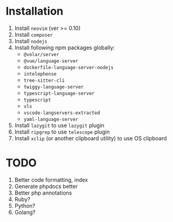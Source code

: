 # Installation

1. Install `neovim` (ver >= 0.10)
2. Install `composer`
3. Install `nodejs`
4. Install following npm packages globally:
    - `@volar/server`
    - `@vue/language-server`
    - `dockerfile-language-server-nodejs`
    - `intelephense`
    - `tree-sitter-cli`
    - `twiggy-language-server`
    - `typescript-language-server`
    - `typescript`
    - `vls`
    - `vscode-langservers-extracted`
    - `yaml-language-server`
5. Install `lazygit` to use `lazygit` plugin
6. Install `ripgrep` to use `telescope` plugin
7. Install `xclip` (or another clipboard utility) to use OS clipboard

# TODO

1. Better code formatting, index
2. Generate phpdocs better
3. Better php annotations
4. Ruby?
5. Python?
6. Golang?
